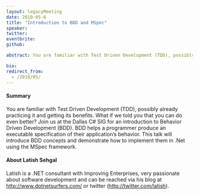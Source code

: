 ```yaml
---
layout: legacyMeeting
date: 2010-05-6
title: "Introduction to BDD and MSpec"
speaker:
twitter:
eventbrite:
github:

abstract: You are familiar with Test Driven Development (TDD), possibly already practicing it and getting its benefits. What if we told you that you can do even better? Join us at the Dallas C# SIG for an introduction to Behavior Driven Development (BDD). BDD helps a programmer produce an executable specification of their application&#8217;s behavior. This talk will introduce BDD concepts and demonstrate how to implement them in .Net using the MSpec framework.

bio:
redirect_from:
  - /2010/05/
---
```


<h4>Summary</h4>
<p>You are familiar with Test Driven Development (TDD), possibly already practicing it and getting its benefits. What if we told you that you can do even better? Join us at the Dallas C# SIG for an introduction to Behavior Driven Development (BDD). BDD helps a programmer produce an executable specification of their application&#8217;s behavior. This talk will introduce BDD concepts and demonstrate how to implement them in .Net using the MSpec framework.</p>
<h4>About Latish Sehgal</h4>
<p>Latish is a .NET consultant with Improving Enterprises, very passionate about software development and can be reached via his blog at <a href="http://www.dotnetsurfers.com/">http://www.dotnetsurfers.com/</a> or twitter (<a href="http://twitter.com/latish">http://twitter.com/latish</a>).</p>


